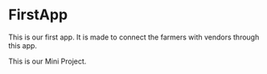 # FirstApp

This is our first app.
It is made to connect the farmers with vendors through this app.

This is our Mini Project.
